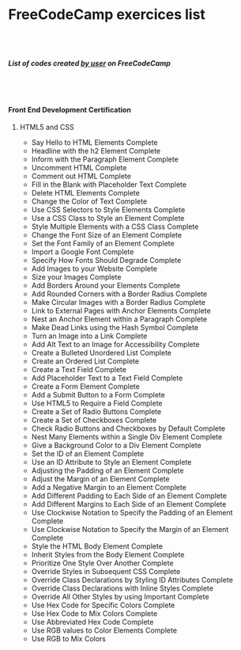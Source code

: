 <h1>FreeCodeCamp exercices list</h1>

</br></br>

<h5>List of codes created <a href="https://www.freecodecamp.com/lisashiphrah">by user</a> on FreeCodeCamp</h5>

</br></br>

<h4>Front End Development Certification</h4>
<ol>
  <li>HTML5 and CSS</li>
  <ul>
    <li>Say Hello to HTML Elements Complete						 </li>
	<li>Headline with the h2 Element Complete					 </li>
	<li>Inform with the Paragraph Element Complete				 </li>
	<li>Uncomment HTML Complete									 </li>
	<li>Comment out HTML Complete								 </li>
	<li>Fill in the Blank with Placeholder Text Complete		 </li>
	<li>Delete HTML Elements Complete							 </li>
	<li>Change the Color of Text Complete						 </li>
	<li>Use CSS Selectors to Style Elements Complete			 </li>
	<li>Use a CSS Class to Style an Element Complete			 </li>
	<li>Style Multiple Elements with a CSS Class Complete		 </li>
	<li>Change the Font Size of an Element Complete				 </li>
	<li>Set the Font Family of an Element Complete				 </li>
	<li>Import a Google Font Complete							 </li>
	<li>Specify How Fonts Should Degrade Complete				 </li>
	<li>Add Images to your Website Complete						 </li>
	<li>Size your Images Complete								 </li>
	<li>Add Borders Around your Elements Complete				 </li>
	<li>Add Rounded Corners with a Border Radius Complete		 </li>
	<li>Make Circular Images with a Border Radius Complete		 </li>
	<li>Link to External Pages with Anchor Elements Complete	 </li>
	<li>Nest an Anchor Element within a Paragraph Complete		 </li>
	<li>Make Dead Links using the Hash Symbol Complete			 </li>
	<li>Turn an Image into a Link Complete						 </li>
	<li>Add Alt Text to an Image for Accessibility Complete		 </li>
	<li>Create a Bulleted Unordered List Complete				 </li>
	<li>Create an Ordered List Complete							 </li>
	<li>Create a Text Field Complete							 </li>
	<li>Add Placeholder Text to a Text Field Complete			 </li>
	<li>Create a Form Element Complete							 </li>
	<li>Add a Submit Button to a Form Complete					 </li>
	<li>Use HTML5 to Require a Field Complete					 </li>
	<li>Create a Set of Radio Buttons Complete					 </li>
	<li>Create a Set of Checkboxes Complete						 </li>
	<li>Check Radio Buttons and Checkboxes by Default Complete	 </li>
	<li>Nest Many Elements within a Single Div Element Complete	 </li>
	<li>Give a Background Color to a Div Element Complete		 </li>
	<li>Set the ID of an Element Complete						 </li>
	<li>Use an ID Attribute to Style an Element Complete		 </li>
	<li>Adjusting the Padding of an Element Complete			 </li>
	<li>Adjust the Margin of an Element Complete				 </li>
	<li>Add a Negative Margin to an Element Complete			 </li>
	<li>Add Different Padding to Each Side of an Element Complete</li>
	<li>Add Different Margins to Each Side of an Element Complete</li>
	<li>Use Clockwise Notation to Specify the Padding of an Element Complete</li>
	<li>Use Clockwise Notation to Specify the Margin of an Element Complete	</li>
	<li>Style the HTML Body Element Complete								</li>
	<li>Inherit Styles from the Body Element Complete						</li>
	<li>Prioritize One Style Over Another Complete							</li>
	<li>Override Styles in Subsequent CSS Complete							</li>
	<li>Override Class Declarations by Styling ID Attributes Complete		</li>
	<li>Override Class Declarations with Inline Styles Complete				</li>
	<li>Override All Other Styles by using Important Complete				</li>
	<li>Use Hex Code for Specific Colors Complete							</li>
	<li>Use Hex Code to Mix Colors Complete									</li>
	<li>Use Abbreviated Hex Code Complete									</li>
	<li>Use RGB values to Color Elements Complete							</li>
	<li>Use RGB to Mix Colors												</li>
  </ul>
</ol>
